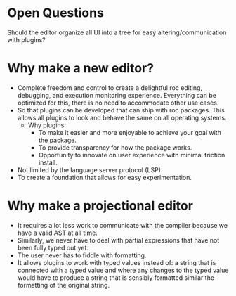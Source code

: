 
# Open Questions

Should the editor organize all UI into a tree for easy altering/communication with plugins?

# Why make a new editor?

- Complete freedom and control to create a delightful roc editing, debugging, and execution monitoring experience. Everything can be optimized for this, there is no need to accommodate other use cases.
- So that plugins can be developed that can ship with roc packages. This allows all plugins to look and behave the same on all operating systems.
  - Why plugins:
    - To make it easier and more enjoyable to achieve your goal with the package.
    - To provide transparency for how the package works.
    - Opportunity to innovate on user experience with minimal friction install.
- Not limited by the language server protocol (LSP).
- To create a foundation that allows for easy experimentation.

# Why make a projectional editor


- It requires a lot less work to communicate with the compiler because we have a valid AST at all time.
- Similarly, we never have to deal with partial expressions that have not been fully typed out yet.
- The user never has to fiddle with formatting.
- It allows plugins to work with typed values instead of: a string that is connected with a typed value and where any changes to the typed value would have to produce a string that is sensibly formatted similar the formatting of the original string.

